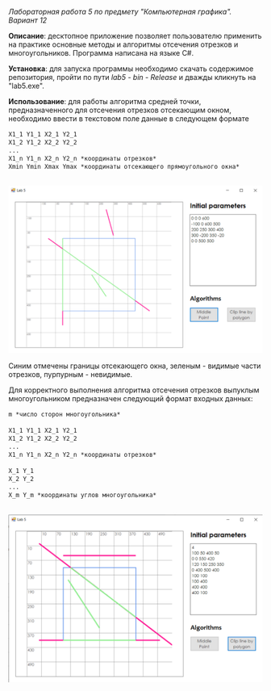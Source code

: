 *Лабораторная работа 5 по предмету "Компьютерная графика". Вариант 12*

**Описание**: десктопное приложение позволяет пользователю применить на практике основные методы и алгоритмы отсечения отрезков и многоугольников. Программа написана на языке C#.

**Установка**: для запуска программы необходимо скачать содержимое репозитория, пройти по пути _lab5 - bin - Release_  и дважды кликнуть на "lab5.exe".

**Использование**: для работы алгоритма средней точки, предназначенного для отсечения отрезков отсекающим окном, необходимо ввести в текстовом поле данные в следующем формате

```
X1_1 Y1_1 X2_1 Y2_1
X1_2 Y1_2 X2_2 Y2_2
...
X1_n Y1_n X2_n Y2_n *координаты отрезков*
Xmin Ymin Xmax Ymax *координаты отсекающего прямоугольного окна*
  ```

<br /> ![point](/screenshots/middle.png)

Синим отмечены границы отсекающего окна, зеленым - видимые части отрезков, пурпурным - невидимые.

Для корректного выполнения алгоритма отсечения отрезков выпуклым многоугольником предназначен следующий формат входных данных:

```
m *число сторон многоугольника*
  
X1_1 Y1_1 X2_1 Y2_1
X1_2 Y1_2 X2_2 Y2_2
...
X1_n Y1_n X2_n Y2_n *координаты отрезков*

X_1 Y_1
X_2 Y_2
...
X_m Y_m *координаты углов многоугольника*
```

<br /> ![poly](/screenshots/clip.png)


